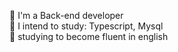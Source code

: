  🌿 I'm a Back-end developer  
 🌱 I intend to study: Typescript, Mysql  
 🍁 studying to become fluent in english  
